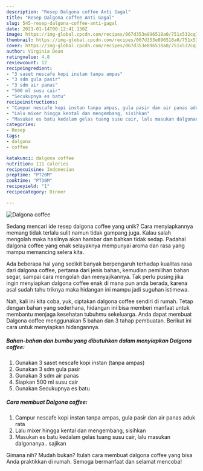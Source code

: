 ```yaml
---
description: "Resep Dalgona coffee Anti Gagal"
title: "Resep Dalgona coffee Anti Gagal"
slug: 545-resep-dalgona-coffee-anti-gagal
date: 2021-01-14T00:12:41.130Z
image: https://img-global.cpcdn.com/recipes/067d353e896518a0/751x532cq70/dalgona-coffee-foto-resep-utama.jpg
thumbnail: https://img-global.cpcdn.com/recipes/067d353e896518a0/751x532cq70/dalgona-coffee-foto-resep-utama.jpg
cover: https://img-global.cpcdn.com/recipes/067d353e896518a0/751x532cq70/dalgona-coffee-foto-resep-utama.jpg
author: Virginia Dean
ratingvalue: 4.8
reviewcount: 12
recipeingredient:
- "3 saset nescafe kopi instan tanpa ampas"
- "3 sdm gula pasir"
- "3 sdm air panas"
- "500 ml susu cair"
- "Secukupnya es batu"
recipeinstructions:
- "Campur nescafe kopi instan tanpa ampas, gula pasir dan air panas aduk rata"
- "Lalu mixer hingga kental dan mengembang, sisihkan"
- "Masukan es batu kedalam gelas tuang susu cair, lalu masukan dalgonanya.. sajikan"
categories:
- Resep
tags:
- dalgona
- coffee

katakunci: dalgona coffee 
nutrition: 111 calories
recipecuisine: Indonesian
preptime: "PT20M"
cooktime: "PT30M"
recipeyield: "1"
recipecategory: Dinner

---
```



![Dalgona coffee](https://img-global.cpcdn.com/recipes/067d353e896518a0/751x532cq70/dalgona-coffee-foto-resep-utama.jpg)

Sedang mencari ide resep dalgona coffee yang unik? Cara menyiapkannya memang tidak terlalu sulit namun tidak gampang juga. Kalau salah mengolah maka hasilnya akan hambar dan bahkan tidak sedap. Padahal dalgona coffee yang enak selayaknya mempunyai aroma dan rasa yang mampu memancing selera kita.

Ada beberapa hal yang sedikit banyak berpengaruh terhadap kualitas rasa dari dalgona coffee, pertama dari jenis bahan, kemudian pemilihan bahan segar, sampai cara mengolah dan menyajikannya. Tak perlu pusing jika ingin menyiapkan dalgona coffee enak di mana pun anda berada, karena asal sudah tahu triknya maka hidangan ini mampu jadi suguhan istimewa.




Nah, kali ini kita coba, yuk, ciptakan dalgona coffee sendiri di rumah. Tetap dengan bahan yang sederhana, hidangan ini bisa memberi manfaat untuk membantu menjaga kesehatan tubuhmu sekeluarga. Anda dapat membuat Dalgona coffee menggunakan 5 bahan dan 3 tahap pembuatan. Berikut ini cara untuk menyiapkan hidangannya.

<!--inarticleads1-->

##### Bahan-bahan dan bumbu yang dibutuhkan dalam menyiapkan Dalgona coffee:

1. Gunakan 3 saset nescafe kopi instan (tanpa ampas)
1. Gunakan 3 sdm gula pasir
1. Gunakan 3 sdm air panas
1. Siapkan 500 ml susu cair
1. Gunakan Secukupnya es batu




<!--inarticleads2-->

##### Cara membuat Dalgona coffee:

1. Campur nescafe kopi instan tanpa ampas, gula pasir dan air panas aduk rata
1. Lalu mixer hingga kental dan mengembang, sisihkan
1. Masukan es batu kedalam gelas tuang susu cair, lalu masukan dalgonanya.. sajikan




Gimana nih? Mudah bukan? Itulah cara membuat dalgona coffee yang bisa Anda praktikkan di rumah. Semoga bermanfaat dan selamat mencoba!

